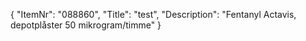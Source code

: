 {
  "ItemNr": "088860",
  "Title": "test",
  "Description": "Fentanyl Actavis, depotplåster 50 mikrogram/timme"
}